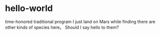 # hello-world
time-honored traditional program
I just land on Mars while finding there are other kinds of species here。
Should I say hello to them?
